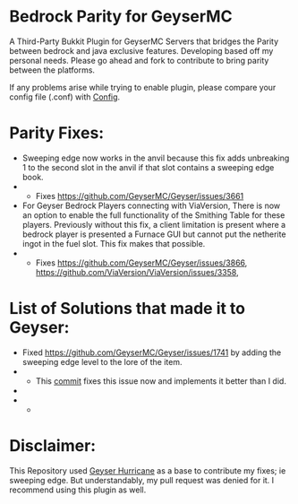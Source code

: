# Bedrock Parity for GeyserMC
A Third-Party Bukkit Plugin for GeyserMC Servers that bridges the Parity between bedrock and java exclusive features.
Developing based off my personal needs. Please go ahead and fork to contribute to bring parity between the platforms.

If any problems arise while trying to enable plugin, please compare your config file (.conf) with [Config](https://github.com/TBYT/BedrockParity/blob/master/src/main/java/com/tbyt/BedrockParityConfiguration.java).

# Parity Fixes:
- Sweeping edge now works in the anvil because this fix adds unbreaking 1 to the second slot in the anvil if that slot contains a sweeping edge book.
- - Fixes https://github.com/GeyserMC/Geyser/issues/3661
- For Geyser Bedrock Players connecting with ViaVersion, There is now an option to enable the full functionality of the Smithing Table for these players. Previously without this fix, a client limitation is present where a bedrock player is presented a Furnace GUI but cannot put the netherite ingot in the fuel slot. This fix makes that possible.
- - Fixes https://github.com/GeyserMC/Geyser/issues/3866, https://github.com/ViaVersion/ViaVersion/issues/3358, 


# List of Solutions that made it to Geyser:
- Fixed https://github.com/GeyserMC/Geyser/issues/1741 by adding the sweeping edge level to the lore of the item. 
- - This [commit](https://github.com/GeyserMC/Geyser/commit/7474d2c74565823842dbc251f75736bdbd4119ef) fixes this issue now and implements it better than I did.
-
- -

# Disclaimer: 
This Repository used [Geyser Hurricane](https://github.com/GeyserMC/Hurricane) as a base to contribute my fixes; ie sweeping edge. But understandably, my pull request was denied for it. I recommend using this plugin as well.

